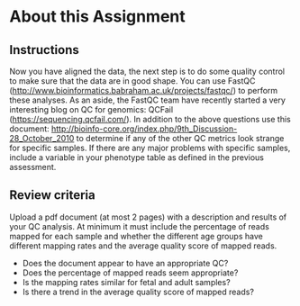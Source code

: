 # About this Assignment

## Instructions
Now you have aligned the data, the next step is to do some quality control to make sure that the data are in good shape. 
You can use FastQC (http://www.bioinformatics.babraham.ac.uk/projects/fastqc/) to perform these analyses. 
As an aside, the FastQC team have recently started a very interesting blog on QC for genomics: QCFail (https://sequencing.qcfail.com/). 
In addition to the above questions use this document: http://bioinfo-core.org/index.php/9th_Discussion-28_October_2010 to determine if any of the other QC metrics look strange for specific samples. 
If there are any major problems with specific samples, include a variable in your phenotype table as defined in the previous assessment.

## Review criteria

Upload a pdf document (at most 2 pages) with a description and results of your QC analysis. At minimum it must include the percentage of reads mapped for each sample and whether the different age groups have different mapping rates and the average quality score of mapped reads.

* Does the document appear to have an appropriate QC?
* Does the percentage of mapped reads seem appropriate?
* Is the mapping rates similar for fetal and adult samples?
* Is there a trend in the average quality score of mapped reads?
